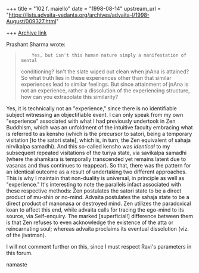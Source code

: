 +++
title = "102 f. maiello"
date = "1998-08-14"
upstream_url = "https://lists.advaita-vedanta.org/archives/advaita-l/1998-August/009327.html"

+++
[Archive link](https://lists.advaita-vedanta.org/archives/advaita-l/1998-August/009327.html)

Prashant Sharma wrote:
>
>         Yes, but isn't this human nature simply a manifestation of mental
> conditioning? Isn't the slate wiped out clean when jnAna is attained? So
> what truth lies in these experiences other than that similar experiences
> lead to similar feelings. But since attainment of jnAna is not an
> experience, rather a dissolution of the experiencing structure, how can
> you extrapolate this similarity?

Yes, it is technically not an "experience," since there is
no identifiable subject witnessing an objectifiable event.
I can only speak from my own "experience" associated with
what I had previously undertook in Zen Buddhism, which was
an unfoldment of the intuitive faculty embracing what is
referred to as kensho (which is the precursor to satori,
being a temporary visitation [to the satori state], which is,
in turn, the Zen equivalent of sahaja nirvikalpa samadhi).
And this so-called kensho was *identical* to my subsequent
repeated visitations of the turiya state, via savikalpa
samadhi (where the ahamkara is temporally transcended yet
remains latent due to vasanas and thus continues to reappear).
So that, there was the pattern for an identical outcome as
a result of undertaking two different approaches.  This is
why I maintain that non-duality is universal, in principle
as well as "experience."  It's interesting to note the
parallels infact associated with these respective methods:
Zen postulates the satori state to be a direct product of
mu-shin or no-mind.  Advaita postulates the sahaja state
to be a direct product of manonasa or destroyed mind.
Zen utilizes the paradoxical koan to affect this end, while
advaita calls for tracing the ego-mind to its source, via
Self-enquiry.  The marked [superficial!] difference between
them is that Zen refuses to even acknowledge the existence
of the atta or reincarnating soul; whereas advaita proclaims
its eventual dissolution (viz. of the jivatman).

I will not comment further on this, since I must respect
Ravi's parameters in this forum.

namaste

